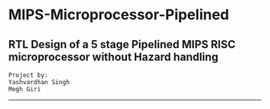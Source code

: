 # MIPS-Microprocessor-Pipelined
RTL Design of a 5 stage Pipelined MIPS RISC microprocessor without Hazard handling
---
```
Project by:
Yashvardhan Singh 
Megh Giri
```
---

